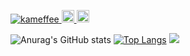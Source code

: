 
<p align="left"> 
  <a href="https://github.com/kameffee/kameffee/">
    <img src="https://komarev.com/ghpvc/?username=kameffee" alt="kameffee" />
  </a>
  <a href="http://twitter.com/kameffee">
    <img height="20" src="https://img.shields.io/twitter/follow/kameffee?label=Twitter&logo=twitter&style=flat" />
  </a>
  <a href="https://github.com/kameffee">
    <img height="20" src="https://img.shields.io/github/followers/kameffee?label=follow&logo=github&style=flat" />
  </a>
</p>

![Anurag's GitHub stats](https://github-readme-stats.vercel.app/api?username=kameffee&count_private=true&hide=issues,prs)
[![Top Langs](https://github-readme-stats.vercel.app/api/top-langs/?username=kameffee&layout=compact)](https://github.com/anuraghazra/github-readme-stats)
![](https://github-profile-summary-cards.vercel.app/api/cards/profile-details?username=kameffee&theme=vue)
